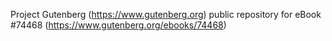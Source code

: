 Project Gutenberg (https://www.gutenberg.org) public repository for
eBook #74468 (https://www.gutenberg.org/ebooks/74468)
